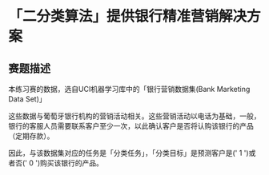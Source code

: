 「二分类算法」提供银行精准营销解决方案
===============================================
## 赛题描述
本练习赛的数据，选自UCI机器学习库中的「银行营销数据集(Bank Marketing Data Set)」

这些数据与葡萄牙银行机构的营销活动相关。这些营销活动以电话为基础，一般，银行的客服人员需要联系客户至少一次，以此确认客户是否将认购该银行的产品（定期存款）。

因此，与该数据集对应的任务是「分类任务」，「分类目标」是预测客户是(' 1 ')或者否(' 0 ')购买该银行的产品。

